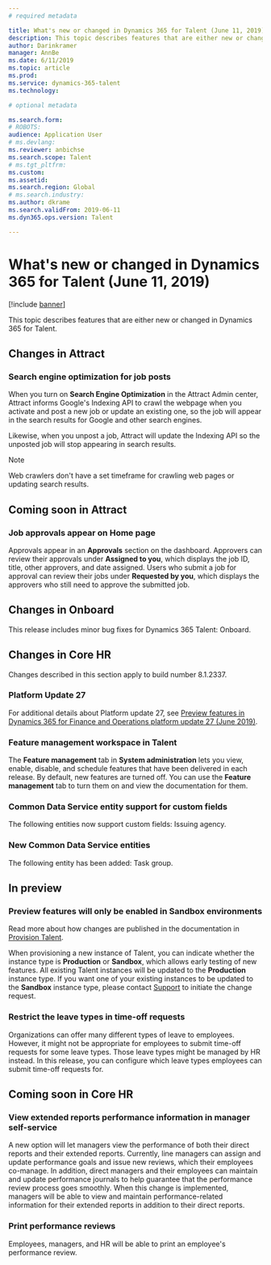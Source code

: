 ```yaml
---
# required metadata

title: What's new or changed in Dynamics 365 for Talent (June 11, 2019)
description: This topic describes features that are either new or changed in Microsoft Dynamics 365 for Talent.
author: Darinkramer
manager: AnnBe
ms.date: 6/11/2019
ms.topic: article
ms.prod: 
ms.service: dynamics-365-talent
ms.technology: 

# optional metadata

ms.search.form: 
# ROBOTS: 
audience: Application User
# ms.devlang: 
ms.reviewer: anbichse
ms.search.scope: Talent
# ms.tgt_pltfrm: 
ms.custom: 
ms.assetid: 
ms.search.region: Global
# ms.search.industry: 
ms.author: dkrame
ms.search.validFrom: 2019-06-11
ms.dyn365.ops.version: Talent

---
```

# What's new or changed in Dynamics 365 for Talent (June 11, 2019)

[!include [banner](includes/banner.md)]

This topic describes features that are either new or changed in Dynamics 365 for Talent.

## Changes in Attract

### Search engine optimization for job posts

When you turn on **Search Engine Optimization** in the Attract Admin center, Attract informs Google's Indexing API to crawl the webpage when you activate and post a new job or update an existing one, so the job will appear in the search results for Google and other search engines.

Likewise, when you unpost a job, Attract will update the Indexing API so the unposted job will stop appearing in search results.

> [!NOTE]
> Web crawlers don't have a set timeframe for crawling web pages or updating search results.

## Coming soon in Attract

### Job approvals appear on Home page

Approvals appear in an **Approvals** section on the dashboard. Approvers can review their approvals under **Assigned to you**, which displays the job ID, title, other approvers, and date assigned. Users who submit a job for approval can review their jobs under **Requested by you**, which displays the approvers who still need to approve the submitted job.

## Changes in Onboard
This release includes minor bug fixes for Dynamics 365 Talent: Onboard.

## Changes in Core HR
Changes described in this section apply to build number 8.1.2337.

### Platform Update 27

For additional details about Platform update 27, see [Preview features in Dynamics 365 for Finance and Operations platform update 27 (June 2019)](https://docs.microsoft.com/en-us/dynamics365/unified-operations/fin-and-ops/get-started/whats-new-platform-update-27).

### Feature management workspace in Talent

The **Feature management** tab in **System administration** lets you view, enable, disable, and schedule features that have been delivered in each release. By default, new features are turned off. You can use the **Feature management** tab to turn them on and view the documentation for them.

### Common Data Service entity support for custom fields

The following entities now support custom fields: Issuing agency.

### New Common Data Service entities

The following entity has been added: Task group.

## In preview

### Preview features will only be enabled in Sandbox environments
 
Read more about how changes are published in the documentation in [Provision Talent](https://docs.microsoft.com/en-us/dynamics365/unified-operations/talent/provisioning-talent).

When provisioning a new instance of Talent, you can indicate whether the instance type is **Production** or **Sandbox**, which allows early testing of new features. All existing Talent instances will be updated to the **Production** instance type. If you want one of your existing instances to be updated to the **Sandbox** instance type, please contact [Support](https://docs.microsoft.com/en-us/dynamics365/unified-operations/talent/talent-support) to initiate the change request.

### Restrict the leave types in time-off requests

Organizations can offer many different types of leave to employees. However, it might not be appropriate for employees to submit time-off requests for some leave types. Those leave types might be managed by HR instead. In this release, you can configure which leave types employees can submit time-off requests for. 

## Coming soon in Core HR

### View extended reports performance information in manager self-service

A new option will let managers view the performance of both their direct reports and their extended reports. Currently, line managers can assign and update performance goals and issue new reviews, which their employees co-manage. In addition, direct managers and their employees can maintain and update performance journals to help guarantee that the performance review process goes smoothly. When this change is implemented, managers will be able to view and maintain performance-related information for their extended reports in addition to their direct reports.

### Print performance reviews

Employees, managers, and HR will be able to print an employee's performance review.
